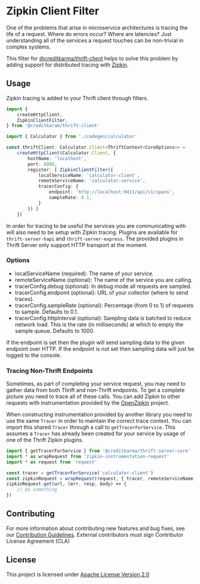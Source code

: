 # Zipkin Client Filter

One of the problems that arise in microservice architectures is tracing the life of a request. Where do errors occur? Where are latencies? Just understanding all of the services a request touches can be non-trivial in complex systems.

This filter for [@creditkarma/thrift-client](https://github.com/creditkarma/thrift-server/tree/master/packages/thrift-client) helps to solve this problem by adding support for distributed tracing with [Zipkin](https://github.com/openzipkin/zipkin-js).

## Usage

Zipkin tracing is added to your Thrift client through filters.

```typescript
import {
    createHttpClient,
    ZipkinClientFilter,
} from '@creditkaram/thrift-client'

import { Calculator } from './codegen/calculator'

const thriftClient: Calculator.Client<ThriftContext<CoreOptions>> =
    createHttpClient(Calculator.Client, {
        hostName: 'localhost',
        port: 8080,
        register: [ ZipkinClientFilter({
            localServiceName: 'calculator-client',
            remoteServiceName: 'calculator-service',
            tracerConfig: {
                endpoint: 'http://localhost:9411/api/v1/spans',
                sampleRate: 0.1,
            }
        }) ]
    })
```

In order for tracing to be useful the services you are communicating with will also need to be setup with Zipkin tracing. Plugins are available for `thrift-server-hapi` and `thrift-server-express`. The provided plugins in Thrift Server only support HTTP transport at the moment.

### Options

* localServiceName (required): The name of your service.
* remoteServiceName (optional): The name of the service you are calling.
* tracerConfig.debug (optional): In debug mode all requests are sampled.
* tracerConfig.endpoint (optional): URL of your collector (where to send traces).
* tracerConfig.sampleRate (optional): Percentage (from 0 to 1) of requests to sample. Defaults to 0.1.
* tracerConfig.httpInterval (optional): Sampling data is batched to reduce network load. This is the rate (in milliseconds) at which to empty the sample queue. Defaults to 1000.

If the endpoint is set then the plugin will send sampling data to the given endpoint over HTTP. If the endpoint is not set then sampling data will just be logged to the console.

### Tracing Non-Thrift Endpoints

Sometimes, as part of completing your service request, you may need to gather data from both Thrift and non-Thrift endpoints. To get a complete picture you need to trace all of these calls. You can add Zipkin to other requests with instrumentation provided by the [OpenZipkin](https://github.com/openzipkin/zipkin-js) project.

When constructing instrumentation provided by another library you need to use the same `Tracer` in order to maintain the correct trace context. You can import this shared `Tracer` through a call to `getTracerForService`. This assumes a `Tracer` has already been created for your service by usage of one of the Thrift Zipkin plugins.

```typescript
import { getTracerForService } from '@creditkarma/thrift-server-core'
import * as wrapRequest from 'zipkin-instrumentation-request'
import * as request from 'request'

const tracer = getTracerForService('calculator-client')
const zipkinRequest = wrapRequest(request, { tracer, remoteServiceName: 'calculator-service' })
zipkinRequest.get(url, (err, resp, body) => {
    // Do something
})
```

## Contributing

For more information about contributing new features and bug fixes, see our [Contribution Guidelines](../../CONTRIBUTING.md).
External contributors must sign Contributor License Agreement (CLA)

## License

This project is licensed under [Apache License Version 2.0](./LICENSE)
